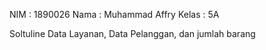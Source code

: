 NIM : 1890026
Nama : Muhammad Affry
Kelas : 5A

Soltuline
Data Layanan, Data Pelanggan, dan jumlah barang
